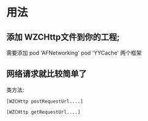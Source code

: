 # 用法
## 添加 WZCHttp文件到你的工程;
需要添加    pod 'AFNetworking'  pod 'YYCache'  两个框架

## 网络请求就比较简单了 
类方法:
  
```
[WZCHttp postRequestUrl....]

[WZCHttp getRequestUrl....]
```




